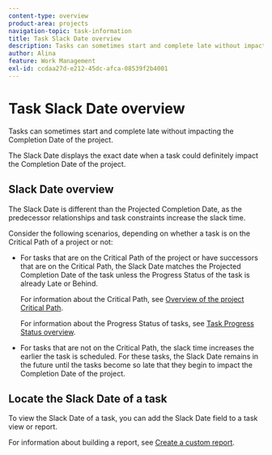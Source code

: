 ```yaml
---
content-type: overview
product-area: projects
navigation-topic: task-information
title: Task Slack Date overview
description: Tasks can sometimes start and complete late without impacting the Completion Date of the project.
author: Alina
feature: Work Management
exl-id: ccdaa27d-e212-45dc-afca-08539f2b4001
---
```

# Task Slack Date overview

Tasks can sometimes start and complete late without impacting the Completion Date of the project.

The Slack Date displays the exact date when a task could definitely impact the Completion Date of the project.

## Slack Date overview

The Slack Date is different than the Projected Completion Date, as the predecessor relationships and task constraints increase the slack time.

Consider the following scenarios, depending on whether a task is on the Critical Path of a project or not:

* For tasks that are on the Critical Path of the project or have successors that are on the Critical Path, the Slack Date matches the Projected Completion Date of the task unless the Progress Status of the task is already Late or Behind.

  For information about the Critical Path, see [Overview of the project Critical Path](../../../manage-work/tasks/manage-tasks/critical-path.md).

  For information about the Progress Status of tasks, see [Task Progress Status overview](../../../manage-work/tasks/task-information/task-progress-status.md).

* For tasks that are not on the Critical Path, the slack time increases the earlier the task is scheduled. For these tasks, the Slack Date remains in the future until the tasks become so late that they begin to impact the Completion Date of the project.

## Locate the Slack Date of a task

To view the Slack Date of a task, you can add the Slack Date field to a task view or report.

For information about building a report, see [Create a custom report](../../../reports-and-dashboards/reports/creating-and-managing-reports/create-custom-report.md).
